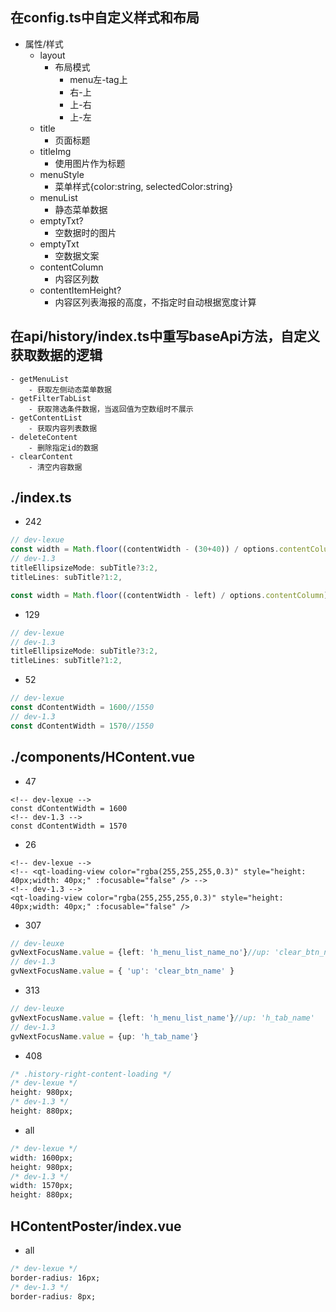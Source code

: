 ## 在config.ts中自定义样式和布局
- 属性/样式
    - layout
        - 布局模式
            - menu左-tag上
            - 右-上
            - 上-右
            - 上-左
    - title
        - 页面标题
    - titleImg
        - 使用图片作为标题
    - menuStyle
        - 菜单样式{color:string, selectedColor:string}
    - menuList
        - 静态菜单数据
    - emptyTxt?
        - 空数据时的图片
    - emptyTxt
        - 空数据文案
    - contentColumn
        - 内容区列数
    - contentItemHeight?
        - 内容区列表海报的高度，不指定时自动根据宽度计算
## 在api/history/index.ts中重写baseApi方法，自定义获取数据的逻辑
    - getMenuList
        - 获取左侧动态菜单数据
    - getFilterTabList
        - 获取筛选条件数据，当返回值为空数组时不展示
    - getContentList
        - 获取内容列表数据
    - deleteContent
        - 删除指定id的数据
    - clearContent
        - 清空内容数据


## ./index.ts
- 242
```ts
// dev-lexue
const width = Math.floor((contentWidth - (30+40)) / options.contentColumn) - (left * 2);
// dev-1.3
titleEllipsizeMode: subTitle?3:2,
titleLines: subTitle?1:2,

const width = Math.floor((contentWidth - left) / options.contentColumn) - (left * 2);
```
- 129
```ts
// dev-lexue
// dev-1.3
titleEllipsizeMode: subTitle?3:2,
titleLines: subTitle?1:2,
```
- 52
```ts
// dev-lexue
const dContentWidth = 1600//1550
// dev-1.3
const dContentWidth = 1570//1550
```
## ./components/HContent.vue
- 47
```vue
<!-- dev-lexue -->
const dContentWidth = 1600
<!-- dev-1.3 -->
const dContentWidth = 1570
```
- 26
```vue
<!-- dev-lexue -->
<!-- <qt-loading-view color="rgba(255,255,255,0.3)" style="height: 40px;width: 40px;" :focusable="false" /> -->
<!-- dev-1.3 -->
<qt-loading-view color="rgba(255,255,255,0.3)" style="height: 40px;width: 40px;" :focusable="false" />
```
- 307
```ts
// dev-leuxe
gvNextFocusName.value = {left: 'h_menu_list_name_no'}//up: 'clear_btn_name'
// dev-1.3
gvNextFocusName.value = { 'up': 'clear_btn_name' }
```
- 313
```ts
// dev-leuxe
gvNextFocusName.value = {left: 'h_menu_list_name'}//up: 'h_tab_name'
// dev-1.3
gvNextFocusName.value = {up: 'h_tab_name'}
```
- 408
```css
/* .history-right-content-loading */
/* dev-lexue */
height: 980px;
/* dev-1.3 */
height: 880px;
```
- all
```css
/* dev-lexue */
width: 1600px;
height: 980px;
/* dev-1.3 */
width: 1570px;
height: 880px;
```
## HContentPoster/index.vue
- all
```css
/* dev-lexue */
border-radius: 16px;
/* dev-1.3 */
border-radius: 8px;
```